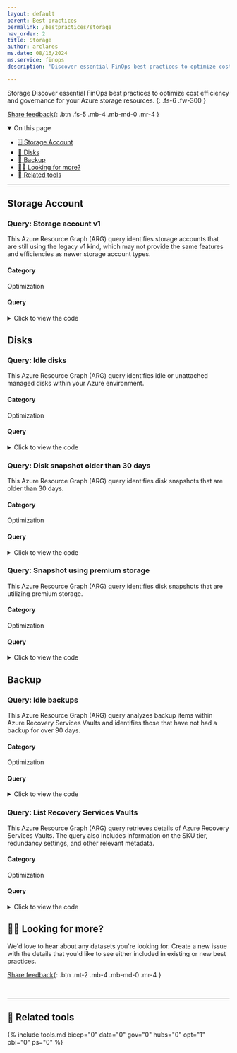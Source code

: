 ```yaml
---
layout: default
parent: Best practices
permalink: /bestpractices/storage
nav_order: 2
title: Storage
author: arclares
ms.date: 08/16/2024
ms.service: finops
description: 'Discover essential FinOps best practices to optimize cost efficiency and governance for your Azure resources.'

---
```


<span class="fs-9 d-block mb-4">Storage</span>
Discover essential FinOps best practices to optimize cost efficiency and governance for your Azure storage resources.
{: .fs-6 .fw-300 }

[Share feedback](#️-looking-for-more){: .btn .fs-5 .mb-4 .mb-md-0 .mr-4 }

<details open markdown="1">
   <summary class="fs-2 text-uppercase">On this page</summary>

- [🗄️ Storage Account](#storage-account)
- [💽 Disks](#disks)
- [💽 Backup](#backup)
- [🙋‍♀️ Looking for more?](#️-looking-for-more)
- [🧰 Related tools](#-related-tools)

</details>

---

## Storage Account

### Query: Storage account v1

This Azure Resource Graph (ARG) query identifies storage accounts that are still using the legacy v1 kind, which may not provide the same features and efficiencies as newer storage account types.

#### Category

Optimization

#### Query

<details>
  <summary>Click to view the code</summary>
  <div class="code-block">
    <pre><code> resources 
| where type =~ 'Microsoft.Storage/StorageAccounts' and kind !='StorageV2' and kind !='FileStorage'
| where resourceGroup in ({ResourceGroup})
| extend StorageAccountName=name, SAKind=kind,AccessTier=tostring(properties.accessTier),SKUName=sku.name, SKUTier=sku.tier, Location=location
| order by id asc
| project id,StorageAccountName, SKUName, SKUTier, SAKind,AccessTier, resourceGroup, Location, subscriptionId</code></pre>
  </div>
</details>

## Disks

### Query: Idle disks

This Azure Resource Graph (ARG) query identifies idle or unattached managed disks within your Azure environment.


#### Category

Optimization

#### Query

<details>
  <summary>Click to view the code</summary>
  <div class="code-block">
    <pre><code> resources 
| where type =~ 'microsoft.compute/disks' and managedBy == ""
| extend diskState = tostring(properties.diskState)
| where managedBy == "" and diskState != 'ActiveSAS'
or diskState == 'Unattached' and diskState != 'ActiveSAS'  
and tags !contains 'ASR-ReplicaDisk' and tags !contains 'asrseeddisk'
| extend DiskId=id, DiskIDfull=id, DiskName=name, SKUName=sku.name, SKUTier=sku.tier, DiskSizeGB=tostring(properties.diskSizeGB), Location=location, TimeCreated=tostring(properties.timeCreated), SubId=subscriptionId
| order by DiskId asc 
| project DiskId, DiskIDfull, DiskName, DiskSizeGB, SKUName, SKUTier, resourceGroup, Location, TimeCreated, subscriptionId
</code></pre>
  </div>
</details>


### Query: Disk snapshot older than 30 days

This Azure Resource Graph (ARG) query identifies disk snapshots that are older than 30 days.


#### Category

Optimization

#### Query


<details>
  <summary>Click to view the code</summary>
  <div class="code-block">
    <pre><code> resources
| where type == 'microsoft.compute/snapshots'
| extend TimeCreated = properties.timeCreated
| extend resourceGroup=strcat("/subscriptions/",subscriptionId,"/resourceGroups/",resourceGroup)
| where TimeCreated < ago(30d)
| order by id asc 
| project id, resourceGroup, location, TimeCreated ,subscriptionId
</code></pre>
  </div>
</details>


### Query: Snapshot using premium storage

This Azure Resource Graph (ARG) query identifies disk snapshots that are utilizing premium storage.


#### Category

Optimization


#### Query


<details>
  <summary>Click to view the code</summary>
  <div class="code-block">
    <pre><code> resources
| where type == 'microsoft.compute/snapshots'
| extend StorageSku = tostring(sku.tier), resourceGroup=strcat('/subscriptions/',subscriptionId,'/resourceGroups/',resourceGroup),diskSize=tostring(properties.diskSizeGB)
| where StorageSku == "Premium"
| project id,name,StorageSku,diskSize,location,resourceGroup,subscriptionId
</code></pre>
  </div>
</details>


## Backup

### Query: Idle backups

This Azure Resource Graph (ARG) query analyzes backup items within Azure Recovery Services Vaults and identifies those that have not had a backup for over 90 days.

#### Category

Optimization


#### Query


<details>
  <summary>Click to view the code</summary>
  <div class="code-block">
    <pre><code> recoveryservicesresources
| where type =~ 'microsoft.recoveryservices/vaults/backupfabrics/protectioncontainers/protecteditems'
    | extend vaultId = tostring(properties.vaultId)
    | extend resourceId = tostring(properties.sourceResourceId)
    | extend idleBackup= datetime_diff('day', now(), todatetime(properties.lastBackupTime)) > 90
    | extend  resourceType=tostring(properties.workloadType)
    | extend protectionState=tostring(properties.protectionState)
    | extend lastBackupTime=tostring(properties.lastBackupTime)
    | extend resourceGroup=strcat('/subscriptions/',subscriptionId,'/resourceGroups/',resourceGroup)
    | extend lastBackupDate=todatetime(properties.lastBackupTime)
| where idleBackup != 0
| project resourceId,vaultId,idleBackup,lastBackupDate,resourceType,protectionState,lastBackupTime,location,resourceGroup,subscriptionId
</code></pre>
  </div>
</details>


### Query: List Recovery Services Vaults

This Azure Resource Graph (ARG) query retrieves details of Azure Recovery Services Vaults. The query also includes information on the SKU tier, redundancy settings, and other relevant metadata.

#### Category

Optimization

#### Query

<details>
  <summary>Click to view the code</summary>
  <div class="code-block">
    <pre><code> Resources
| where type == 'microsoft.recoveryservices/vaults'
| where resourceGroup in ({ResourceGroup})
    | extend skuTier = tostring(sku['tier'])
    | extend skuName = tostring(sku['name'])
    | extend resourceGroup = strcat('/subscriptions/', subscriptionId, '/resourceGroups/', resourceGroup)
    | extend redundancySettings = tostring(properties.redundancySettings['standardTierStorageRedundancy'])
| order by id asc
| project id, redundancySettings, resourceGroup, location, subscriptionId, skuTier, skuName
</code></pre>
  </div>
</details>


## 🙋‍♀️ Looking for more?

We'd love to hear about any datasets you're looking for. Create a new issue with the details that you'd like to see either included in existing or new best practices.

[Share feedback](https://aka.ms/ftk/idea){: .btn .mt-2 .mb-4 .mb-md-0 .mr-4 }

<br>

---

## 🧰 Related tools

{% include tools.md bicep="0" data="0" gov="0" hubs="0" opt="1" pbi="0" ps="0" %}

<br>
